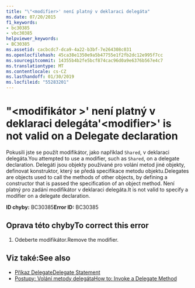 ```yaml
---
title: "\"<modifier>' není platný v deklaraci delegáta"
ms.date: 07/20/2015
f1_keywords:
- bc30385
- vbc30385
helpviewer_keywords:
- BC30385
ms.assetid: cacbcdc7-dca9-4a22-b3bf-7e264308c031
ms.openlocfilehash: 45ca38e1350e9a5b47755e1f2fb2dc12e995f7cc
ms.sourcegitcommit: 14355b4b2fe5bcf874cac96d0a9e6376b567e4c7
ms.translationtype: MT
ms.contentlocale: cs-CZ
ms.lasthandoff: 01/30/2019
ms.locfileid: "55283201"
---
```

# <a name="modifier-is-not-valid-on-a-delegate-declaration"></a><span data-ttu-id="1e9c3-102">"\<modifikátor >' není platný v deklaraci delegáta</span><span class="sxs-lookup"><span data-stu-id="1e9c3-102">'\<modifier>' is not valid on a Delegate declaration</span></span>
<span data-ttu-id="1e9c3-103">Pokusili jste se použít modifikátor, jako například `Shared`, v deklaraci delegáta.</span><span class="sxs-lookup"><span data-stu-id="1e9c3-103">You attempted to use a modifier, such as `Shared`, on a delegate declaration.</span></span> <span data-ttu-id="1e9c3-104">Delegáti jsou objekty používané pro volání metod jiné objekty, definovat konstruktor, který se předá specifikace metodu objektu.</span><span class="sxs-lookup"><span data-stu-id="1e9c3-104">Delegates are objects used to call the methods of other objects, by defining a constructor that is passed the specification of an object method.</span></span> <span data-ttu-id="1e9c3-105">Není platný pro zadání modifikátor v deklaraci delegáta.</span><span class="sxs-lookup"><span data-stu-id="1e9c3-105">It is not valid to specify a modifier on a delegate declaration.</span></span>  
  
 <span data-ttu-id="1e9c3-106">**ID chyby:** BC30385</span><span class="sxs-lookup"><span data-stu-id="1e9c3-106">**Error ID:** BC30385</span></span>  
  
## <a name="to-correct-this-error"></a><span data-ttu-id="1e9c3-107">Oprava této chyby</span><span class="sxs-lookup"><span data-stu-id="1e9c3-107">To correct this error</span></span>  
  
1.  <span data-ttu-id="1e9c3-108">Odeberte modifikátor.</span><span class="sxs-lookup"><span data-stu-id="1e9c3-108">Remove the modifier.</span></span>  
  
## <a name="see-also"></a><span data-ttu-id="1e9c3-109">Viz také:</span><span class="sxs-lookup"><span data-stu-id="1e9c3-109">See also</span></span>
- [<span data-ttu-id="1e9c3-110">Příkaz Delegate</span><span class="sxs-lookup"><span data-stu-id="1e9c3-110">Delegate Statement</span></span>](../../visual-basic/language-reference/statements/delegate-statement.md)
- [<span data-ttu-id="1e9c3-111">Postupy: Volání metody delegáta</span><span class="sxs-lookup"><span data-stu-id="1e9c3-111">How to: Invoke a Delegate Method</span></span>](../../visual-basic/programming-guide/language-features/delegates/how-to-invoke-a-delegate-method.md)
